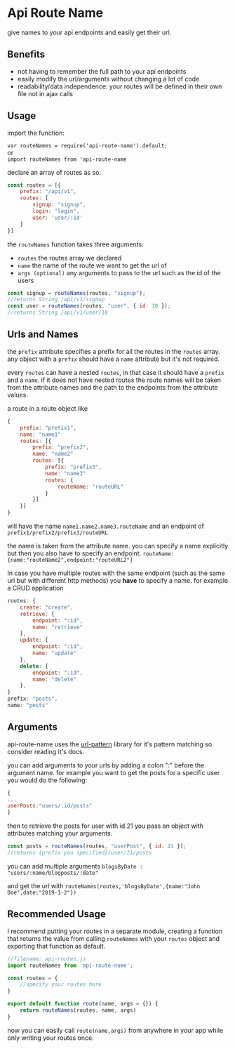 # Api Route Name

give names to your api endpoints and easily get their url.

## Benefits 
* not having to remember the full path to your api endpoints
* easily modify the url/arguments without changing a lot of code
* readability/data independence: your routes will be defined in their own file not in ajax calls

## Usage

import the function:

`var routeNames = require('api-route-name').default;`
<br>
or 
<br>
`import routeNames from 'api-route-name`

declare an array of routes as so:

```javascript
const routes = [{
    prefix: "/api/v1",
    routes: [
        signup: "signup",
        login: "login",
        user: 'user/:id'
    ]
}]
```

the `routeNames` function takes three arguments:

-   `routes` the routes array we declared
-   `name` the name of the route we want to get the url of
-   `args (optional)` any arguments to pass to the url such as the id of the users

```javascript
const signup = routeNames(routes, "signup");
//returns String /api/v1/signup
const user = routeNames(routes, "user", { id: 10 });
//returns String /api/v1/user/10
```

## Urls and Names

the `prefix` attribute specifies a prefix for all the routes in the `routes` array.
any object with a `prefix` should have a `name` attribute but it's not required.

every `routes` can have a nested `routes`, in that case it should have a `prefix` and a `name`.
if it does not have nested routes the route names will be taken from the attribute names and the path to the endpoints from the attribute values.

a route in a route object like

```javascript
{
    prefix: "prefix1",
    name: "name1"
    routes: [{
        prefix: "prefix2",
        name: "name2"
        routes: [{
            prefix: "prefix3",
            name: "name3"
            routes: {
                routeName: "routeURL"
            }
        }]
    }]
}
```

will have the name `name1.name2.name3.routeName` and an endpoint of `prefix1/prefix2/prefix3/routeURL`

the name is taken from the attribute name. you can specify a name explicitly but then you also have to specify an endpoint.
`routeName:{name:"routeName2",endpoint:"routeURL2"}`

In case you have multiple routes with the same endpoint (such as the same url but with different http methods) you **have** to specify a name. for example a CRUD application

```javascript
routes: {
    create: "create",
    retrieve: {
        endpoint: ":id",
        name: "retrieve"
    },
    update: {
        endpoint: ":id",
        name: "update"
    },
    delete: {
        endpoint: ":id",
        name: "delete"
    },
}
prefix: "posts",
name: "posts"
```

## Arguments

api-route-name uses the [url-pattern](https://www.npmjs.com/package/url-pattern) library for it's pattern matching so consider reading it's docs.

you can add arguments to your urls by adding a colon ":" before the argument name. for example you want to get the posts for a specific user you would do the following:

```javascript
{
...
userPosts:"users/:id/posts"
}
```

then to retrieve the posts for user with id 21 you pass an object with attributes matching your arguments.

```javascript
const posts = routeNames(routes, "userPost", { id: 21 });
//returns {prefix you specified}/user/21/posts
```

you can add multiple arguments `blogsByDate : "users/:name/blogposts/:date"`

and get the url with `routeNames(routes,'blogsByDate',{name:"John Doe",date:"2019-1-2"})`

## Recommended Usage
I recommend putting your routes in a separate module, creating a function that returns the value
from calling `routeNames` with your `routes` object and exporting that function as default. 

```javascript
//filename: api-routes.js
import routeNames from 'api-route-name';

const routes = {
    //specify your routes here
}

export default function route(name, args = {}) {
    return routeNames(routes, name, args)
}
```

now you can easily call `route(name,args)` from anywhere in your app while only writing your routes once.